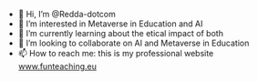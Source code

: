- 👋 Hi, I’m @Redda-dotcom
- 👀 I’m interested in Metaverse in Education and AI 
- 🌱 I’m currently learning about the etical impact of both
- 💞️ I’m looking to collaborate on AI and Metaverse in Education 
- 📫 How to reach me: this is my professional website www.funteaching.eu

<!---
Redda-dotcom/Redda-dotcom is a ✨ special ✨ repository because its `README.md` (this file) appears on your GitHub profile.
You can click the Preview link to take a look at your changes.
--->
